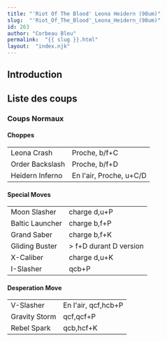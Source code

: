 ```yaml
---
title: "'Riot Of The Blood' Leona Heidern (98um)"
slug:  "'Riot_Of_The_Blood'_Leona_Heidern_(98um)"
id: 263
author: "Corbeau Bleu"
permalink:  "{{ slug }}.html"
layout:  "index.njk"
---
```


## Introduction

## Liste des coups

### Coups Normaux

#### Choppes

|                 |                         |
|-----------------|-------------------------|
| Leona Crash     | Proche, b/f+C           |
| Order Backslash | Proche, b/f+D           |
| Heidern Inferno | En l'air, Proche, u+C/D |

#### Special Moves

|                 |                         |
|-----------------|-------------------------|
| Moon Slasher    | charge d,u+P            |
| Baltic Launcher | charge b,f+P            |
| Grand Saber     | charge b,f+K            |
| Gliding Buster  | \> f+D durant D version |
| X-Caliber       | charge d,u+K            |
| I-Slasher       | qcb+P                   |

#### Desperation Move

|               |                     |
|---------------|---------------------|
| V-Slasher     | En l'air, qcf,hcb+P |
| Gravity Storm | qcf,qcf+P           |
| Rebel Spark   | qcb,hcf+K           |
